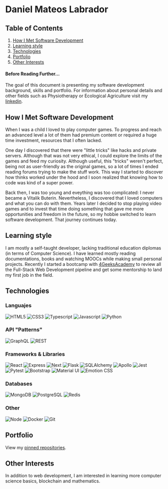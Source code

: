 # Daniel Mateos Labrador

<article>

## Table of Contents

1. [How I Met Software Development](#How-I-Met-Software-Development)
2. [Learning style](#Learning-style)
3. [Technologies](#Technologies)
4. [Portfolio](#Portfolio)
5. [Other Interests](#Other-Interests)

</article>

<article>

#### Before Reading Further...

The goal of this document is presenting my software development background, skills and portfolio. For information about personal details and other fields such as Physiotherapy or Ecological Agriculture visit my [linkedin](https://www.linkedin.com/in/danielmateoslab/).

</article>

<article>

## How I Met Software Development <a name="How-I-Met-Software-Development"></a>

When I was a child I loved to play computer games. To progress and reach an advanced level a lot of them had premium content or required a huge time investment, resources that I often lacked.

One day I discovered that there were "little tricks" like hacks and private servers. Although that was not very ethical, I could explore the limits of the games and feed my curiosity. Although useful, this "tricks" weren't perfect, being not as user-friendly as the original games, so a lot of times I ended reading forums trying to make the stuff work. This way I started to discover how thinks worked under the hood and I soon realized that knowing how to code was kind of a super power.

Back then, I was too young and eveything was too complicated: I never became a Vitalik Buterin. Nevertheless, I discovered that I loved computers and what you can do with them. Years later I decided to stop playing video games and to invest that time doing something that gave me more opportunities and freedom in the future, so my hobbie switched to learn software development. That journey continues today.

</article>

<article>

## Learning style <a name="Learning-style"></a>

I am mostly a self-taught developer, lacking traditional education diplomas (in terms of Computer Science). I have learned mostly reading documentations, books and watching MOOCs while making small personal projects.
Recently I started a bootcamp with [4GeeksAcademy](https://4geeksacademy.com/) to review all the Full-Stack Web Development pipeline and get some mentorship to land my first job in the field.

</article>

<article>

## Technologies <a name="Technologies"></a>

### Languajes

![HTML5](https://img.shields.io/badge/-HTML5-333333?style=flat-square&logo=HTML5 "HTML5")
![CSS3](https://img.shields.io/badge/-CSS3-333333?style=flat-square&logo=CSS3&logoColor=1572B6 "CSS3")
![Typescript](https://img.shields.io/badge/-Typescript-333333?style=flat-square&logo=Typescript "Typescript")
![Javascript](https://img.shields.io/badge/-Javascript-333333?style=flat-square&logo=Javascript "Javascript")
![Python](https://img.shields.io/badge/-Python-333333?style=flat-square&logo=Python "Python")

### API "Patterns"

![GraphQL](https://img.shields.io/badge/-GraphQL-333333?style=flat-square&logo=GraphQL&logoColor=e10098 "GraphQL")
![REST](https://img.shields.io/badge/-REST-333333?style=flat-square& "REST")

### Frameworks & Libraries

![React](https://img.shields.io/badge/-React-333333?style=flat-square&logo=React "React")
![Express](https://img.shields.io/badge/-Express-333333?style=flat-square&logo=Express "Express")
![Next](https://img.shields.io/badge/-Next-333333?style=flat-square&logo=Next.js "Next")
![Flask](https://img.shields.io/badge/-Flask-333333?style=flat-square&logo=Flask "Flask")
![SQLAlchemy](https://img.shields.io/badge/-SQLAlchemy-333333?style=flat-square "SQLAlchemy")
![Apollo](https://img.shields.io/badge/-Apollo-333333?style=flat-square&logo=Apollographql "Apollo")
![Jest](https://img.shields.io/badge/-Jest-333333?style=flat-square&logo=Jest&logoColor=C21325 "Jest")
![Pytest](https://img.shields.io/badge/-Pytest-333333?style=flat-square&logo=Pytest "Pytest")
![Bootstrap](https://img.shields.io/badge/-Bootstrap-333333?style=flat-square&logo=Bootstrap "Bootstrap")
![Material UI](https://img.shields.io/badge/-Material_UI-333333?style=flat-square&logo=MUI&logoColor=007FFF "Material UI")
![Emotion CSS](https://img.shields.io/badge/-Emotion_CSS-333333?style=flat-square&logo=Emotion.css "Emotion CSS")

### Databases

![MongoDB](https://img.shields.io/badge/-MongoDB-333333?style=flat-square&logo=MongoDB "MongoDB")
![PostgreSQL](https://img.shields.io/badge/-PostgreSQL-333333?style=flat-square&logo=PostgreSQL "PostgreSQL")
![Redis](https://img.shields.io/badge/-Redis-333333?style=flat-square&logo=Redis "Redis")

### Other

![Node](https://img.shields.io/badge/-Node-333333?style=flat-square&logo=Node.js "Node")
![Docker](https://img.shields.io/badge/-Docker-333333?style=flat-square&logo=Docker "Docker")
![Git](https://img.shields.io/badge/-Git-333333?style=flat-square&logo=Git "Git")

</article>

<article>

## Portfolio <a name="Portfolio"></a>

View my [pinned repositories](https://github.com/DanielMateosLab#choose-pinned-repositories).

</article>

<article>

## Other Interests <a name="Other-Interests"> </a>

In addition to web development, I am interested in learning more computer science basics, blockchain and mathematics.

</article>
